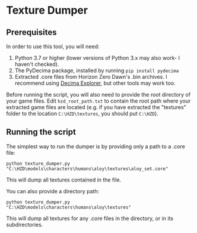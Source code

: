 # Texture Dumper

## Prerequisites
In order to use this tool, you will need:

1. Python 3.7 or higher (lower versions of Python 3.x may also work- I haven't checked).
2. The PyDecima package, installed by running `pip install pydecima`
3. Extracted .core files from Horizon Zero Dawn's .bin archives. I recommend using 
   [Decima Explorer](https://github.com/Jayveer/Decima-Explorer), but other tools may work too.

Before running the script, you will also need to provide the root directory of your game files. Edit 
`hzd_root_path.txt` to contain the root path where your extracted game files are located (e.g. if you have extracted
the "textures" folder to the location `C:\HZD\textures`, you should put `C:\HZD`).

## Running the script
The simplest way to run the dumper is by providing only a path to a .core file:

`python texture_dumper.py "C:\HZD\models\characters\humans\aloy\textures\aloy_set.core"`

This will dump all textures contained in the file.

You can also provide a directory path:

`python texture_dumper.py "C:\HZD\models\characters\humans\aloy\textures"`

This will dump all textures for any .core files in the directory, or in its subdirectories.